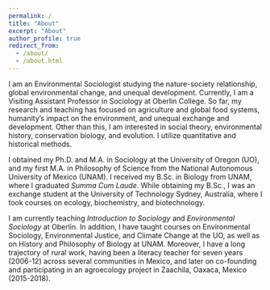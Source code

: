 ```yaml
---
permalink: /
title: "About"
excerpt: "About"
author_profile: true
redirect_from: 
  - /about/
  - /about.html
---
```


I am an Environmental Sociologist studying the nature-society relationship, global environmental change, and unequal development. Currently, I am a Visiting Assistant Professor in Sociology at Oberlin College. So far, my research and teaching has focused on agriculture and global food systems, humanity’s impact on the environment, and unequal exchange and development. Other than this, I am interested in social theory, environmental history, conservation biology, and evolution. I utilize quantitative and historical methods.

I obtained my Ph.D. and M.A. in Sociology at the University of Oregon (UO), and my first M.A. in Philosophy of Science from the National Autonomous University of Mexico (UNAM). I received my B.Sc. in Biology from UNAM, where I graduated _Summa Cum Laude_. While obtaining my B.Sc., I was an exchange student at the University of Technology Sydney, Australia, where I took courses on ecology, biochemistry, and biotechnology.

I am currently teaching _Introduction to Sociology_ and _Environmental Sociology_ at Oberlin. In addition, I have taught courses on Environmental Sociology, Environmental Justice, and Climate Change at the UO, as well as on History and Philosophy of Biology at UNAM. Moreover, I have a long trajectory of rural work, having been a literacy teacher for seven years (2006-12) across several communities in Mexico, and later on co-founding and participating in an agroecology project in Zaachila, Oaxaca, Mexico (2015-2018).

